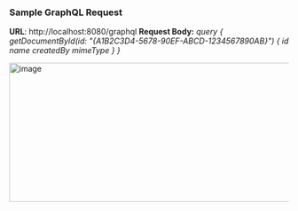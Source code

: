 ### Sample GraphQL Request
**URL**: http://localhost:8080/graphql
**Request Body:**
_query {
   getDocumentById(id: "{A1B2C3D4-5678-90EF-ABCD-1234567890AB}") {
   id
   name
   createdBy
   mimeType 
  }
}_

<img width="742" height="251" alt="image" src="https://github.com/user-attachments/assets/59964cbd-1976-4a1d-8190-927e628a237f" />

